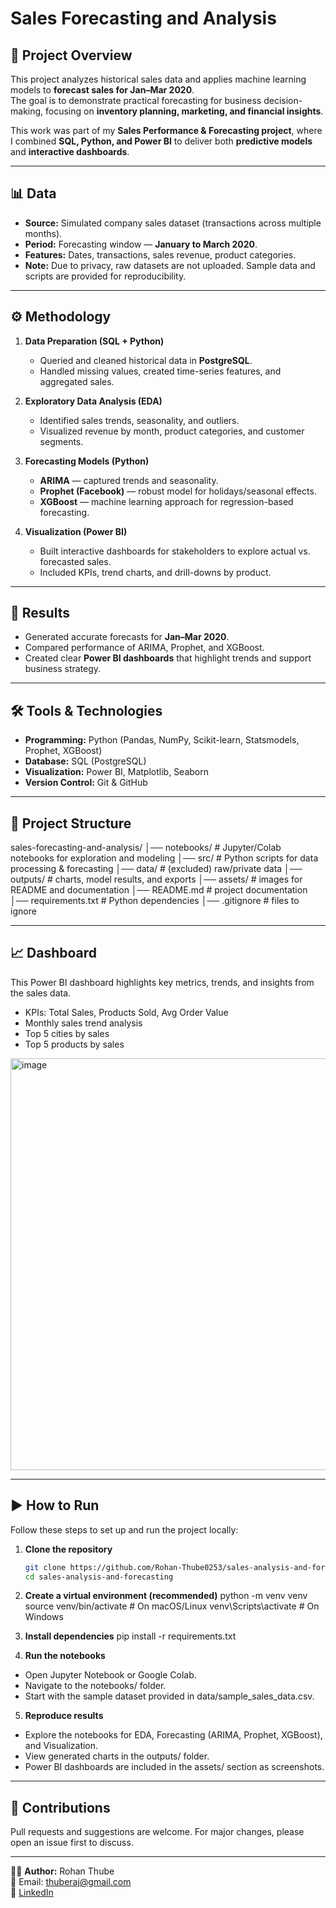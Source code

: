 # Sales Forecasting and Analysis

## 📌 Project Overview
This project analyzes historical sales data and applies machine learning models to **forecast sales for Jan–Mar 2020**.  
The goal is to demonstrate practical forecasting for business decision-making, focusing on **inventory planning, marketing, and financial insights**.

This work was part of my **Sales Performance & Forecasting project**, where I combined **SQL, Python, and Power BI** to deliver both **predictive models** and **interactive dashboards**.

---

## 📊 Data
- **Source:** Simulated company sales dataset (transactions across multiple months).  
- **Period:** Forecasting window — **January to March 2020**.  
- **Features:** Dates, transactions, sales revenue, product categories.  
- **Note:** Due to privacy, raw datasets are not uploaded. Sample data and scripts are provided for reproducibility.

---

## ⚙️ Methodology
1. **Data Preparation (SQL + Python)**
   - Queried and cleaned historical data in **PostgreSQL**.  
   - Handled missing values, created time-series features, and aggregated sales.  

2. **Exploratory Data Analysis (EDA)**
   - Identified sales trends, seasonality, and outliers.  
   - Visualized revenue by month, product categories, and customer segments.  

3. **Forecasting Models (Python)**
   - **ARIMA** — captured trends and seasonality.  
   - **Prophet (Facebook)** — robust model for holidays/seasonal effects.  
   - **XGBoost** — machine learning approach for regression-based forecasting.  

4. **Visualization (Power BI)**
   - Built interactive dashboards for stakeholders to explore actual vs. forecasted sales.  
   - Included KPIs, trend charts, and drill-downs by product.

---

## 🚀 Results
- Generated accurate forecasts for **Jan–Mar 2020**.  
- Compared performance of ARIMA, Prophet, and XGBoost.  
- Created clear **Power BI dashboards** that highlight trends and support business strategy.  

---

## 🛠 Tools & Technologies
- **Programming:** Python (Pandas, NumPy, Scikit-learn, Statsmodels, Prophet, XGBoost)  
- **Database:** SQL (PostgreSQL)  
- **Visualization:** Power BI, Matplotlib, Seaborn  
- **Version Control:** Git & GitHub  

---

## 📂 Project Structure  
sales-forecasting-and-analysis/
│── notebooks/ # Jupyter/Colab notebooks for exploration and modeling
│── src/ # Python scripts for data processing & forecasting
│── data/ # (excluded) raw/private data
│── outputs/ # charts, model results, and exports
│── assets/ # images for README and documentation
│── README.md # project documentation
│── requirements.txt # Python dependencies
│── .gitignore # files to ignore


---

## 📈 Dashboard
This Power BI dashboard highlights key metrics, trends, and insights from the sales data.

- KPIs: Total Sales, Products Sold, Avg Order Value  
- Monthly sales trend analysis  
- Top 5 cities by sales  
- Top 5 products by sales
<img width="1159" height="659" alt="image" src="https://github.com/user-attachments/assets/6ae0e987-3f86-4d19-82ff-8339649cd22f" />


---

## ▶️ How to Run

Follow these steps to set up and run the project locally:

1. **Clone the repository**
   ```bash
   git clone https://github.com/Rohan-Thube0253/sales-analysis-and-forecasting.git
   cd sales-analysis-and-forecasting
   
2. **Create a virtual environment (recommended)**
python -m venv venv
source venv/bin/activate   # On macOS/Linux
venv\Scripts\activate      # On Windows


3. **Install dependencies**
pip install -r requirements.txt


4. **Run the notebooks**
- Open Jupyter Notebook or Google Colab.
- Navigate to the notebooks/ folder.
- Start with the sample dataset provided in data/sample_sales_data.csv.

5. **Reproduce results**
- Explore the notebooks for EDA, Forecasting (ARIMA, Prophet, XGBoost), and Visualization.
- View generated charts in the outputs/ folder.
- Power BI dashboards are included in the assets/ section as screenshots.


---

## 🤝 Contributions
Pull requests and suggestions are welcome. For major changes, please open an issue first to discuss.  

---

👨‍💻 **Author:** Rohan Thube  
📧 Email: thuberaj@gmail.com  
🔗 [LinkedIn](https://www.linkedin.com/in/rohan-thube-423403239/)  
